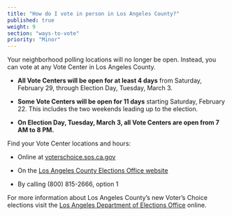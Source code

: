 ```yaml
---
title: "How do I vote in person in Los Angeles County?"
published: true
weight: 9
section: "ways-to-vote"
priority: "Minor"
---
```


Your neighborhood polling locations will no longer be open. Instead, you can vote at any Vote Center in Los Angeles County.   

- **All Vote Centers will be open for at least 4 days** from Saturday, February 29, through Election Day, Tuesday, March 3. 

- **Some Vote Centers will be open for 11 days** starting Saturday, February 22. This includes the two weekends leading up to the election.     

- **On Election Day, Tuesday, March 3, all Vote Centers are open from 7 AM to 8 PM.**  

Find your Vote Center locations and hours:  

- Online at [voterschoice.sos.ca.gov](http://www.sos.ca.gov/elections/voters-choice-act/)

- On the [Los Angeles County Elections Office website](https://locator.lavote.net/locations/vc)   

- By calling (800) 815-2666, option 1       

For more information about Los Angeles County’s new Voter’s Choice elections visit the [Los Angeles Department of Elections Office](https://www.lavote.net/home/voting-elections/current-elections) online.
